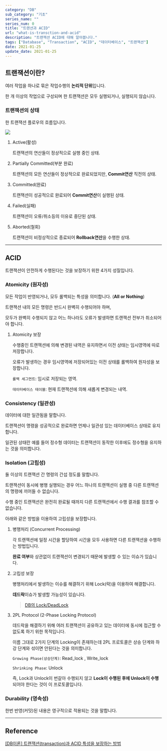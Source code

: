 ```yaml
---
category: "DB"
sub_category: "기초"
series_name: ""
series_num: 0
title: "트랜션과 ACID"
url: "what-is-transction-and-acid"
description: "트랜잭션 ACID에 대해 알아봅니다."
tags: ["Database", "Transaction", "ACID", "데이터베이스", "트랜잭션"]
date: 2021-01-25
update_date: 2021-01-25
---
```


## 트랜잭션이란?

여러 작업을 하나로 묶은 작업수행의 **논리적 단위**입니다.

한 개 이상의 작업으로 구성되며 한 트랜잭션은 모두 실행되거나, 실행되지 않습니다.

### 트랜잭션의 상태

한 트랜잭션 플로우의 흐름입니다.

![](https://www.notion.so/image/https%3A%2F%2Fs3-us-west-2.amazonaws.com%2Fsecure.notion-static.com%2F4cd20d52-1a83-4cdc-922d-0ba716f86aa0%2Funnamed.png?table=block&id=cc81bc67-1921-48c2-9c87-0d81c78796be&width=2580&userId=038a9d8a-4e75-4deb-a374-ed6ff93980c6&cache=v2)

1. Active(활성)

   트랜잭션의 연산들이 정상적으로 실행 중인 상태.

2. Partially Committed(부분 완료)
 
   트랜잭션의 모든 연산들이 정상적으로 완료되었지만, **Commit연산** 직전의 상태.

3. Committed(완료)

   트랜잭션이 성공적으로 완료되어 **Commit연산**이 실행된 상태.

4. Failed(실패)

   트랜잭션이 오류/취소등의 이유로 중단된 상태.

5. Aborted(철회)
   
   트랜잭션이 비정상적으로 종료되어 **Rollback연산**을 수행한 상태.

***

## ACID

트랜잭션이 안전하게 수행된다는 것을 보장하기 위한 4가지 성질입니다.

### Atomicity (원자성)

모든 작업이 반영되거나, 모두 롤백되는 특성을 의미합니다. (**All or Nothing**)

트랜잭션 내의 모든 명령은 반드시 완벽히 수행되어야 하며,

모두가 완벽히 수행되지 않고 어느 하나라도 오류가 발생하면 트랜잭션 전부가 취소되어야 합니다.

1. Atomicity 보장

   수행중인 트랜잭션에 의해 변경된 내역은 유지하면서 이전 상태는 임시영역에 따로 저장합니다.

   오류가 발생하는 경우 임시영역에 저장되어있는 이전 상태를 롤백하여 원자성을 보장합니다.

   `롤백 세그먼트`: 임시로 저장되는 영역.

   `데이터베이스 테이블`: 현재 트랜잭션에 의해 새롭게 변경되는 내역.

### Consistency (일관성)

데이터에 대한 일관됨을 말합니다.

트랜잭션이 명령을 성공적으로 완료하면 언제나 일관성 있는 데이터베이스 상태로 유지합니다.

일관된 상태란 예를 들어 정수형 데이터는 트랜잭션이 동작한 이후에도 정수형을 유지하는 것을 의미합니다.

### Isolation (고립성)

둘 이상의 트랜잭션 간 명령의 간섭 정도를 말합니다.

트랜잭션이 동시에 병행 실행되는 경우 어느 하나의 트랜잭션이 실행 중 다른 트랜잭션의 명령에 끼어들 수 없습니다.

수행 중인 트랜잭션은 완전히 완료될 때까지 다른 트랜잭션에서 수행 결과를 참조할 수 없습니다.

아래와 같은 방법을 이용하여 고립성을 보장합니다.

1. 병행처리 (Concurrent Processing)

   각 트랜잭션에 일정 시간을 할당하여 시간을 모두 사용하면 다른 트랜잭션을 수행하는 방법입니다.

   **완료 여부**와 상관없이 트랜잭션이 변경되기 때문에 발생할 수 있는 이슈가 있습니다.

2. 고립성 보장

   병행처리에서 발생하는 이슈를 해결하기 위해 Lock(락)을 이용하여 해결합니다.

   **데드락**이슈가 발생할 가능성이 있습니다.

   > [DB의 Lock/DeadLock](https://akasai.space/db-lock)

3. 2PL Protocol (2-Phase Locking Protocol)

   데드락을 해결하기 위해 여러 트랜잭션이 공유하고 있는 데이터에 동시에 접근할 수 없도록 하기 위한 목적입니다.

   이름 그대로 2가지 단계의 Locking이 존재하는데 2PL 프로토콜은 상승 단계와 하강 단계와 섞이면 안된다는 것을 의미합니다.

   `Growing Phase(상승단계)`: Read_lock , Write_lock

   `Shrinking Phase`: Unlock

   즉, Lock과 Unlock이 번갈아 수행되지 않고 **Lock이 수행된 후에 Unlock이 수행**되어야 한다는 것이 이 프로토콜입니다.

### Durability (영속성)

한번 반영(커밋)된 내용은 영구적으로 적용되는 것을 말합니다.

***

## Reference

<span class="reference">

[[DB이론] 트랜잭션(transaction)과 ACID 특성을 보장하는 방법](https://victorydntmd.tistory.com/129)

</span>
